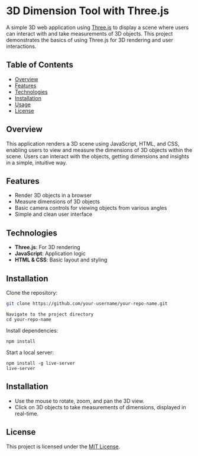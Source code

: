 # 3D Dimension Tool with Three.js

A simple 3D web application using [Three.js](https://threejs.org/) to display a scene where users can interact with and take measurements of 3D objects. This project demonstrates the basics of using Three.js for 3D rendering and user interactions.

## Table of Contents

- [Overview](#overview)
- [Features](#features)
- [Technologies](#technologies)
- [Installation](#installation)
- [Usage](#usage)
- [License](#license)

## Overview

This application renders a 3D scene using JavaScript, HTML, and CSS, enabling users to view and measure the dimensions of 3D objects within the scene. Users can interact with the objects, getting dimensions and insights in a simple, intuitive way.

## Features

- Render 3D objects in a browser
- Measure dimensions of 3D objects
- Basic camera controls for viewing objects from various angles
- Simple and clean user interface

## Technologies

- **Three.js**: For 3D rendering
- **JavaScript**: Application logic
- **HTML & CSS**: Basic layout and styling

## Installation

Clone the repository:

```bash
git clone https://github.com/your-username/your-repo-name.git
```

```
Navigate to the project directory
cd your-repo-name
```

Install dependencies:

```
npm install
```

Start a local server:

```
npm install -g live-server
live-server
```

## Installation

- Use the mouse to rotate, zoom, and pan the 3D view.
- Click on 3D objects to take measurements of dimensions, displayed in real-time.

## License

This project is licensed under the [MIT License](LICENSE).
